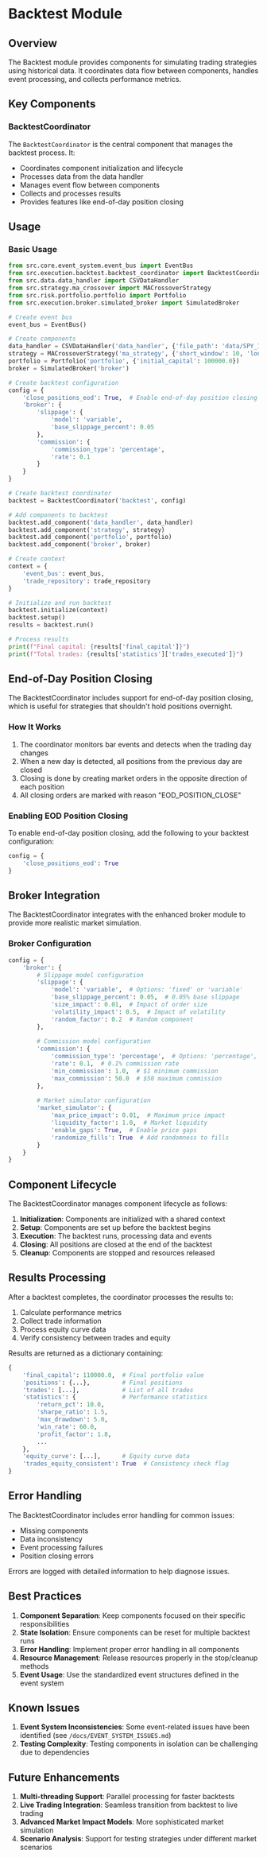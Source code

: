 # Backtest Module

## Overview

The Backtest module provides components for simulating trading strategies using historical data. It coordinates data flow between components, handles event processing, and collects performance metrics.

## Key Components

### BacktestCoordinator

The `BacktestCoordinator` is the central component that manages the backtest process. It:

- Coordinates component initialization and lifecycle
- Processes data from the data handler
- Manages event flow between components
- Collects and processes results
- Provides features like end-of-day position closing

## Usage

### Basic Usage

```python
from src.core.event_system.event_bus import EventBus
from src.execution.backtest.backtest_coordinator import BacktestCoordinator
from src.data.data_handler import CSVDataHandler
from src.strategy.ma_crossover import MACrossoverStrategy
from src.risk.portfolio.portfolio import Portfolio
from src.execution.broker.simulated_broker import SimulatedBroker

# Create event bus
event_bus = EventBus()

# Create components
data_handler = CSVDataHandler('data_handler', {'file_path': 'data/SPY_1min.csv'})
strategy = MACrossoverStrategy('ma_strategy', {'short_window': 10, 'long_window': 30})
portfolio = Portfolio('portfolio', {'initial_capital': 100000.0})
broker = SimulatedBroker('broker')

# Create backtest configuration
config = {
    'close_positions_eod': True,  # Enable end-of-day position closing
    'broker': {
        'slippage': {
            'model': 'variable',
            'base_slippage_percent': 0.05
        },
        'commission': {
            'commission_type': 'percentage',
            'rate': 0.1
        }
    }
}

# Create backtest coordinator
backtest = BacktestCoordinator('backtest', config)

# Add components to backtest
backtest.add_component('data_handler', data_handler)
backtest.add_component('strategy', strategy)
backtest.add_component('portfolio', portfolio)
backtest.add_component('broker', broker)

# Create context
context = {
    'event_bus': event_bus,
    'trade_repository': trade_repository
}

# Initialize and run backtest
backtest.initialize(context)
backtest.setup()
results = backtest.run()

# Process results
print(f"Final capital: {results['final_capital']}")
print(f"Total trades: {results['statistics']['trades_executed']}")
```

## End-of-Day Position Closing

The BacktestCoordinator includes support for end-of-day position closing, which is useful for strategies that shouldn't hold positions overnight.

### How It Works

1. The coordinator monitors bar events and detects when the trading day changes
2. When a new day is detected, all positions from the previous day are closed
3. Closing is done by creating market orders in the opposite direction of each position
4. All closing orders are marked with reason "EOD_POSITION_CLOSE"

### Enabling EOD Position Closing

To enable end-of-day position closing, add the following to your backtest configuration:

```python
config = {
    'close_positions_eod': True
}
```

## Broker Integration

The BacktestCoordinator integrates with the enhanced broker module to provide more realistic market simulation.

### Broker Configuration

```python
config = {
    'broker': {
        # Slippage model configuration
        'slippage': {
            'model': 'variable',  # Options: 'fixed' or 'variable'
            'base_slippage_percent': 0.05,  # 0.05% base slippage
            'size_impact': 0.01,  # Impact of order size
            'volatility_impact': 0.5,  # Impact of volatility
            'random_factor': 0.2  # Random component
        },
        
        # Commission model configuration
        'commission': {
            'commission_type': 'percentage',  # Options: 'percentage', 'fixed', 'per_share', 'tiered'
            'rate': 0.1,  # 0.1% commission rate
            'min_commission': 1.0,  # $1 minimum commission
            'max_commission': 50.0  # $50 maximum commission
        },
        
        # Market simulator configuration
        'market_simulator': {
            'max_price_impact': 0.01,  # Maximum price impact
            'liquidity_factor': 1.0,  # Market liquidity
            'enable_gaps': True,  # Enable price gaps
            'randomize_fills': True  # Add randomness to fills
        }
    }
}
```

## Component Lifecycle

The BacktestCoordinator manages component lifecycle as follows:

1. **Initialization**: Components are initialized with a shared context
2. **Setup**: Components are set up before the backtest begins
3. **Execution**: The backtest runs, processing data and events
4. **Closing**: All positions are closed at the end of the backtest
5. **Cleanup**: Components are stopped and resources released

## Results Processing

After a backtest completes, the coordinator processes the results to:

1. Calculate performance metrics
2. Collect trade information
3. Process equity curve data
4. Verify consistency between trades and equity

Results are returned as a dictionary containing:

```python
{
    'final_capital': 110000.0,  # Final portfolio value
    'positions': {...},         # Final positions
    'trades': [...],            # List of all trades
    'statistics': {             # Performance statistics
        'return_pct': 10.0,
        'sharpe_ratio': 1.5,
        'max_drawdown': 5.0,
        'win_rate': 60.0,
        'profit_factor': 1.8,
        ...
    },
    'equity_curve': [...],      # Equity curve data
    'trades_equity_consistent': True  # Consistency check flag
}
```

## Error Handling

The BacktestCoordinator includes error handling for common issues:

- Missing components
- Data inconsistency
- Event processing failures
- Position closing errors

Errors are logged with detailed information to help diagnose issues.

## Best Practices

1. **Component Separation**: Keep components focused on their specific responsibilities
2. **State Isolation**: Ensure components can be reset for multiple backtest runs
3. **Error Handling**: Implement proper error handling in all components
4. **Resource Management**: Release resources properly in the stop/cleanup methods
5. **Event Usage**: Use the standardized event structures defined in the event system

## Known Issues

1. **Event System Inconsistencies**: Some event-related issues have been identified (see `/docs/EVENT_SYSTEM_ISSUES.md`)
2. **Testing Complexity**: Testing components in isolation can be challenging due to dependencies

## Future Enhancements

1. **Multi-threading Support**: Parallel processing for faster backtests
2. **Live Trading Integration**: Seamless transition from backtest to live trading
3. **Advanced Market Impact Models**: More sophisticated market simulation
4. **Scenario Analysis**: Support for testing strategies under different market scenarios